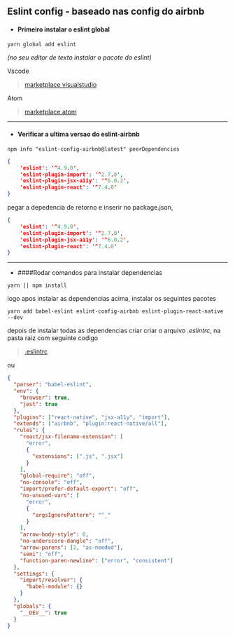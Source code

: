 ## Eslint config - baseado nas config do airbnb

- #### Primeiro instalar o eslint global

`yarn global add eslint`

*(no seu editor de texto instalar o pacote do eslint)*

Vscode
>[marketplace visualstudio](https://marketplace.visualstudio.com/items?itemName=dbaeumer.vscode-eslint "marketplace visualstudio")

Atom
>[marketplace atom](https://atom.io/packages/linter-eslint "marketplace atom")

------------


- #### Verificar a ultima versao do eslint-airbnb

`npm info "eslint-config-airbnb@latest" peerDependencies`
```json
{
	'eslint': '^4.9.0',
	'eslint-plugin-import': '^2.7.0',
	'eslint-plugin-jsx-a11y': '^6.0.2',
	'eslint-plugin-react': '^7.4.0'
}
```
pegar a depedencia de retorno e inserir no package.json,
```json
{
	'eslint': '^4.9.0',
	'eslint-plugin-import': '^2.7.0',
	'eslint-plugin-jsx-a11y': '^6.0.2',
	'eslint-plugin-react': '^7.4.0'
}
```

------------

- ####Rodar comandos para instalar dependencias 

`yarn || npm install`

logo apos instalar as dependencias acima, instalar os seguintes pacotes

`yarn add babel-eslint eslint-config-airbnb eslint-plugin-react-native --dev`

depois de instalar todas as dependencias criar criar o arquivo *.eslintrc*, na pasta raiz com seguinte codigo

> [.eslintrc](https://gist.github.com/diego3g/fdc8dc51fd60b88e2e3611fb1b59d380 ".eslintrc")

ou
```json
{
  "parser": "babel-eslint",
  "env": {
    "browser": true,
    "jest": true
  },
  "plugins": ["react-native", "jsx-a11y", "import"],
  "extends": ["airbnb", "plugin:react-native/all"],
  "rules": {
    "react/jsx-filename-extension": [
      "error",
      {
        "extensions": [".js", ".jsx"]
      }
    ],
    "global-require": "off",
    "no-console": "off",
    "import/prefer-default-export": "off",
    "no-unused-vars": [
      "error",
      {
        "argsIgnorePattern": "^_"
      }
    ],
    "arrow-body-style": 0,
    "no-underscore-dangle": "off",
    "arrow-parens": [2, "as-needed"],
    "semi": "off",
    "function-paren-newline": ["error", "consistent"]
  },
  "settings": {
    "import/resolver": {
      "babel-module": {}
    }
  },
  "globals": {
    "__DEV__": true
  }
}
```